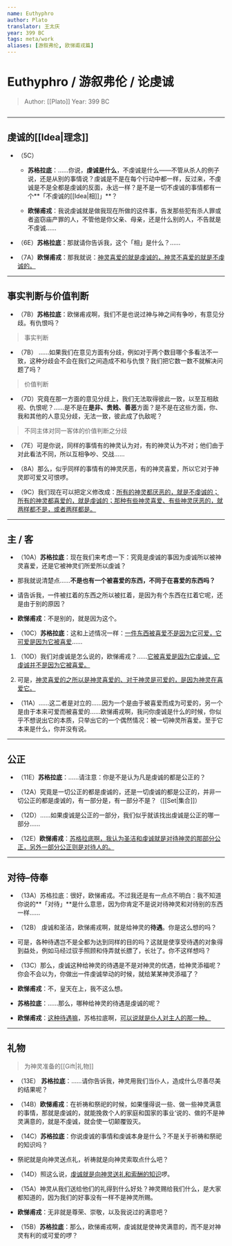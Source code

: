 ```yaml
---
name: Euthyphro
author: Plato
translator: 王太庆
year: 399 BC
tags: meta/work
aliases: [游叙弗伦, 欧悌甫戎篇]
---
```


# Euthyphro / 游叙弗伦 / 论虔诚
> Author: [[Plato]]
> Year: 399 BC

```toc
```

---

## 虔诚的[[Idea|理念]]

- （5C）
	- **苏格拉底**：……你说，**虔诚是什么**，不虔诚是什么——不管从杀人的例子说，还是从别的事情说？虔诚是不是在每个行动中都一样，反过来，不虔诚是不是全都是虔诚的反面，永远一样？是不是一切不虔诚的事情都有一个**「不虔诚的[[Idea|相]]」**？

	- **欧悌甫戎**：我说虔诚就是做我现在所做的这件事，告发那些犯有杀人罪或者盗窃庙产罪的人，不管他是你父亲、母亲，还是什么别的人，不告就是不虔诚……

- （6E）**苏格拉底**：那就请你告诉我，这个「相」是什么？……
- （7A）**欧悌甫戎**：那我就说：<u>神灵喜爱的就是虔诚的，神灵不喜爱的就是不虔诚的。</u>

---

## 事实判断与价值判断

- （7B）**苏格拉底**：欧悌甫戎啊，我们不是也说过神与神之间有争吵，有意见分歧。有仇恨吗？

> 事实判断

 - （7B） ……如果我们在意见方面有分歧，例如对于两个数目哪个多看法不一致，这种分歧会不会在我们之间造成不和与仇恨？我们把它数一数不就解决问题了吗？

> 价值判断

- （7D）究竟在那一方面的意见分歧上，我们无法取得彼此一致，以至互相敌视、仇恨呢？……是不是在**是非、贵贱、善恶**方面？是不是在这些方面，你、我和其他的人意见分歧，无法一致，彼此成了仇敌呢？

> 不同主体对同一客体的价值判断之分歧

- （7E）可是你说，同样的事情有的神灵认为对，有的神灵认为不对；他们由于对此看法不同，所以互相争吵、交战……

- （8A）那么，似乎同样的事情有的神灵厌恶，有的神灵喜爱，所以它对于神灵即可爱又可恨啰。

- （9C）我们现在可以把定义修改成：<u>所有的神灵都厌恶的，就是不虔诚的；所有的神灵都喜爱的，就是虔诚的；那种有些神灵喜爱、有些神灵厌恶的，就两样都不是，或者两样都是。</u>

---

## 主 / 客

- （10A）**苏格拉底**：现在我们来考虑一下：究竟是虔诚的事因为虔诚所以被神灵喜爱，还是它被神灵们所爱所以虔诚？

- 那我就说清楚点……**不是也有一个被喜爱的东西，不同于在喜爱的东西吗？**

- 请告诉我，一件被扛着的东西之所以被扛着，是因为有个东西在扛着它呢，还是由于别的原因？

- **欧悌甫戎**：不是别的，就是因为这个。

- （10C）**苏格拉底**：这和上述情况一样：<u>一件东西被喜爱不是因为它可爱，它可爱是因为它被喜爱</u>……

1. （10D）我们对虔诚是怎么说的，欧悌甫戎？……<u>它被喜爱是因为它虔诚，它虔诚并不是因为它被喜爱。</u>

2. 可是，<u>神灵喜爱的之所以是神灵喜爱的、对于神灵是可爱的，是因为神灵在喜爱它。</u>

- （11A）……这二者是对立的……因为一个是由于被喜爱而成为可爱的，另一个是由于本来可爱而被喜爱的……欧悌甫戎啊，我问你虔诚是什么的时候，你似乎不想说出它的本质，只举出它的一个偶然情况：被一切神灵所喜爱。至于它本来是什么，你并没有说。

---

## 公正

- （11E）**苏格拉底**：……请注意：你是不是认为凡是虔诚的都是公正的？

- （12A）究竟是一切公正的都是虔诚的，还是一切虔诚的都是公正的，并非一切公正的都是虔诚的，有一部分是，有一部分不是？（[[Set|集合]]）

- （12D）……如果虔诚是公正的一部分，我们似乎就该找出虔诚是公正的哪一部分……

- （12E）**欧悌甫戎**：<u>苏格拉底啊，我认为圣洁和虔诚就是对待神灵的那部分公正，另外一部分公正则是对待人的。</u>

---

## 对待–侍奉

- （13A）苏格拉底：很好，欧悌甫戎。不过我还是有一点点不明白：我不知道你说的**「对待」**是什么意思，因为你肯定不是说对待神灵和对待别的东西一样……

- （12B） 虔诚和圣洁，欧悌甫戎啊，就是给神灵的**待遇**。你是这么想的吗？

- 可是，各种待遇岂不是全都为达到同样的目的吗？这就是使享受待遇的对象得到益处，例如马经过驭手照顾和侍弄就长膘了，长壮了。你不这样想吗？

- （13C）那么，虔诚这种给神灵的待遇是不是对神灵的优遇，给神灵添福呢？你会不会以为，你做出一件虔诚举动的时候，就给某某神灵添福了？

- **欧悌甫戎**：不，皇天在上，我不这么想。

- **苏格拉底**：……那么，哪种给神灵的待遇是虔诚的呢？

- **欧悌甫戎**：<u>这种待遇嘛</u>，苏格拉底啊，<u>可以说就是仆人对主人的那一种。 </u>

---

## 	礼物

> 为神灵准备的[[Gift|礼物]]

- （13E） **苏格拉底**：……请你告诉我，神灵用我们当仆人，造成什么尽善尽美的结果呢？

- （14B）**欧悌甫戎**：在祈祷和祭祀的时候，如果懂得说一些、做一些神灵满意的事情，那就是虔诚的，就能挽救个人的家庭和国家的事业‘说的、做的不是神灵满意的，就是不虔诚，就会使一切颠覆毁灭。

- （14C）**苏格拉底**：你说虔诚的事情和虔诚本身是什么？不是关于祈祷和祭祀的知识吗？

- 祭祀就是向神灵送点礼，祈祷就是向神灵索取点什么吧？

- （14D）照这么说，<u>虔诚就是向神灵送礼和索酬的知识</u>啰。

- （15A）神灵从我们送给他们的礼得到什么好处？神灵赐给我们什么，是大家都知道的，因为我们的好事没有一样不是神灵所赐。

- **欧悌甫戎**：无非就是尊荣、崇敬，以及我说过的满意吧？

- （15B）**苏格拉底**：那么，欧悌甫戎啊，虔诚就是使神灵满意的，而不是对神灵有利的或可爱的啰？

